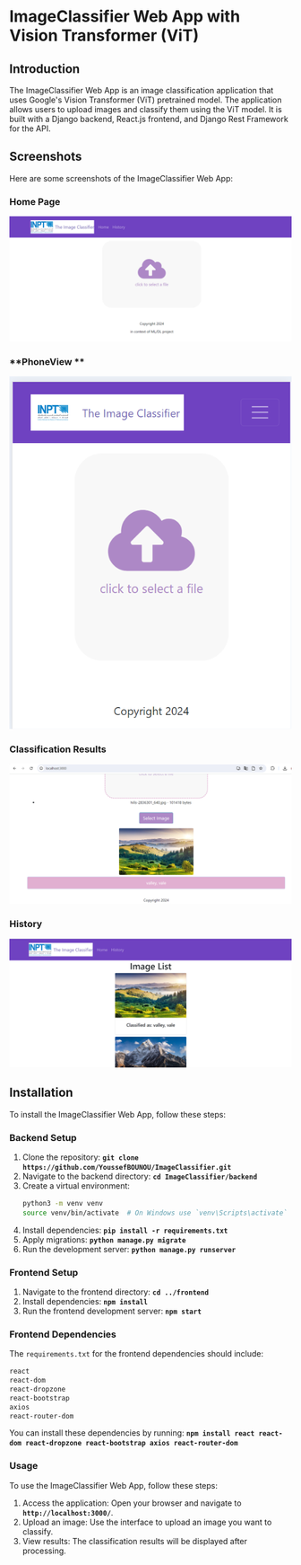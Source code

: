 # **ImageClassifier Web App with Vision Transformer (ViT)**

## **Introduction**

The ImageClassifier Web App is an image classification application that uses Google's Vision Transformer (ViT) pretrained model. The application allows users to upload images and classify them using the ViT model. It is built with a Django backend, React.js frontend, and Django Rest Framework for the API.

## **Screenshots**
Here are some screenshots of the ImageClassifier Web App:

### **Home Page**
![Home Page](ImageClassifier/screenshots/Home.png)

### **PhoneView **
![PhoneView](ImageClassifier/screenshots/PhoneView.png)

### **Classification Results**
![Classification Results](ImageClassifier/screenshots/Results.png)

### **History**
![History](ImageClassifier/screenshots/history.png)

## **Installation**

To install the ImageClassifier Web App, follow these steps:

### **Backend Setup**

1. Clone the repository: **`git clone https://github.com/YoussefBOUNOU/ImageClassifier.git`**
2. Navigate to the backend directory: **`cd ImageClassifier/backend`**
3. Create a virtual environment:
    ```bash
    python3 -m venv venv
    source venv/bin/activate  # On Windows use `venv\Scripts\activate`
    ```
4. Install dependencies: **`pip install -r requirements.txt`**
5. Apply migrations: **`python manage.py migrate`**
6. Run the development server: **`python manage.py runserver`**

### **Frontend Setup**

1. Navigate to the frontend directory: **`cd ../frontend`**
2. Install dependencies: **`npm install`**
3. Run the frontend development server: **`npm start`**

### **Frontend Dependencies**

The `requirements.txt` for the frontend dependencies should include:

```plaintext
react
react-dom
react-dropzone
react-bootstrap
axios
react-router-dom
```

You can install these dependencies by running:
**` npm install react react-dom react-dropzone react-bootstrap axios react-router-dom `**

### **Usage**

To use the ImageClassifier Web App, follow these steps:

1. Access the application: Open your browser and navigate to **`http://localhost:3000/`**.
2. Upload an image: Use the interface to upload an image you want to classify.
3. View results: The classification results will be displayed after processing.



